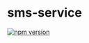 # sms-service

[![npm version](https://badge.fury.io/js/sms-service.svg)](https://badge.fury.io/js/sms-service)